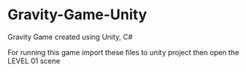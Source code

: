 # Gravity-Game-Unity
Gravity Game created using Unity, C# 

For running this game import these files to unity project then open the LEVEL 01 scene
